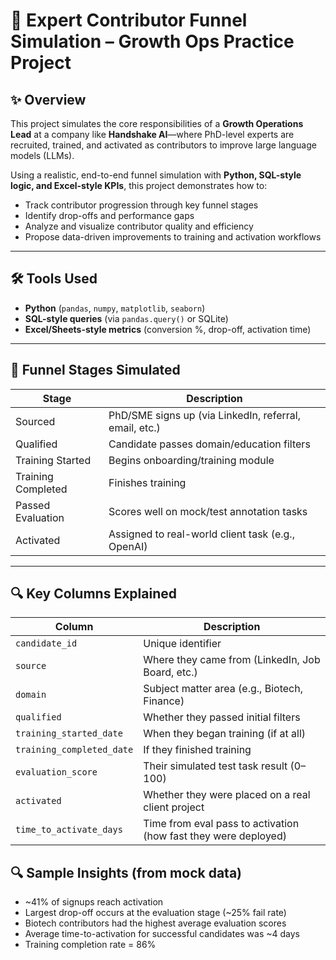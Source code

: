 # 🧠 Expert Contributor Funnel Simulation – Growth Ops Practice Project

## ✨ Overview

This project simulates the core responsibilities of a **Growth Operations Lead** at a company like **Handshake AI**—where PhD-level experts are recruited, trained, and activated as contributors to improve large language models (LLMs).

Using a realistic, end-to-end funnel simulation with **Python, SQL-style logic, and Excel-style KPIs**, this project demonstrates how to:

- Track contributor progression through key funnel stages
- Identify drop-offs and performance gaps
- Analyze and visualize contributor quality and efficiency
- Propose data-driven improvements to training and activation workflows

---

## 🛠️ Tools Used

- **Python** (`pandas`, `numpy`, `matplotlib`, `seaborn`)
- **SQL-style queries** (via `pandas.query()` or SQLite)
- **Excel/Sheets-style metrics** (conversion %, drop-off, activation time)

---

## 🧩 Funnel Stages Simulated

| Stage               | Description                                                  |
|--------------------|--------------------------------------------------------------|
| Sourced             | PhD/SME signs up (via LinkedIn, referral, email, etc.)       |
| Qualified           | Candidate passes domain/education filters                    |
| Training Started    | Begins onboarding/training module                            |
| Training Completed  | Finishes training                                            |
| Passed Evaluation   | Scores well on mock/test annotation tasks                    |
| Activated           | Assigned to real-world client task (e.g., OpenAI)             |

---
## 🔍 Key Columns Explained
| Column                    | Description                                                     |
| ------------------------- | --------------------------------------------------------------- |
| `candidate_id`            | Unique identifier                                               |
| `source`                  | Where they came from (LinkedIn, Job Board, etc.)                |
| `domain`                  | Subject matter area (e.g., Biotech, Finance)                    |
| `qualified`               | Whether they passed initial filters                             |
| `training_started_date`   | When they began training (if at all)                            |
| `training_completed_date` | If they finished training                                       |
| `evaluation_score`        | Their simulated test task result (0–100)                        |
| `activated`               | Whether they were placed on a real client project               |
| `time_to_activate_days`   | Time from eval pass to activation (how fast they were deployed) |

## 🔍 Sample Insights (from mock data)

- ~41% of signups reach activation
- Largest drop-off occurs at the evaluation stage (~25% fail rate)
- Biotech contributors had the highest average evaluation scores
- Average time-to-activation for successful candidates was ~4 days
- Training completion rate = 86%
